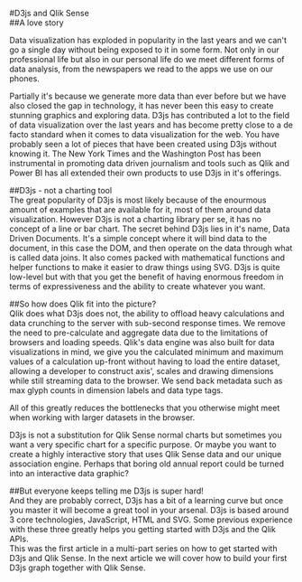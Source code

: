 #D3js and Qlik Sense  
##A love story  

Data visualization has exploded in popularity in the last years and we can't go a single day without being exposed to it in some form. Not only in our professional life but also in our personal life do we meet different forms of data analysis, from the newspapers we read to the apps we use on our phones.  

Partially it's because we generate more data than ever before but we have also closed the gap in technology, it has never been this easy to create stunning graphics and exploring data. D3js has contributed a lot to the field of data visualization over the last years and has become pretty close to a de facto standard when it comes to data visualization for the web. You have probably seen a lot of pieces that have been created using D3js without knowing it. The New York Times and the Washington Post has been instrumental in promoting data driven journalism and tools such as Qlik and Power BI has all extended their own products to use D3js in it's offerings.

##D3js - not a charting tool  
The great popularity of D3js is most likely because of the enourmous amount of examples that are available for it, most of them around data visualization. However D3js is not a charting library per se, it has no concept of a line or bar chart. The secret behind D3js lies in it's name, Data Driven Documents. It's a simple concept where it will bind data to the document, in this case the DOM, and then operate on the data through what is called data joins. It also comes packed with mathematical functions and helper functions to make it easier to draw things using SVG. D3js is quite low-level but with that you get the benefit of having enormous freedom in terms of expressiveness and the ability to create whatever you want.  

##So how does Qlik fit into the picture?  
Qlik does what D3js does not, the ability to offload heavy calculations and data crunching to the server with sub-second response times. We remove the need to pre-calculate and aggregate data due to the limitations of browsers and loading speeds. Qlik's data engine was also built for data visualizations in mind, we give you the calculated minimum and maximum values of a calculation up-front without having to load the entire dataset, allowing a developer to construct axis', scales and drawing dimensions while still streaming data to the browser. We send back metadata such as max glyph counts in dimension labels and data type tags.  

All of this greatly reduces the bottlenecks that you otherwise might meet when working with larger datasets in the browser.  

D3js is not a substitution for Qlik Sense normal charts but sometimes you want a very specific chart for a specific purpose. Or maybe you want to create a highly interactive story that uses Qlik Sense data and our unique association engine. Perhaps that boring old annual report could be turned into an interactive data graphic?  

##But everyone keeps telling me D3js is super hard!  
And they are probably correct, D3js has a bit of a learning curve but once you master it will become a great tool in your arsenal. D3js is based around 3 core technologies, JavaScript, HTML and SVG. Some previous experience with these three greatly helps you getting started with D3js and the Qlik APIs.    
This was the first article in a multi-part series on how to get started with D3js and Qlik Sense. In the next article we will cover how to build your first D3js graph together with Qlik Sense.